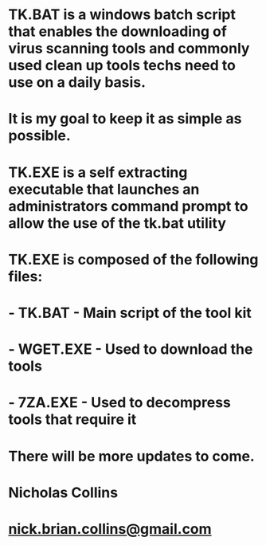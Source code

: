 # 
# TK.BAT is a windows batch script that enables the downloading of virus scanning tools and commonly used clean up tools techs need to use on a daily basis.
# It is my goal to keep it as simple as possible.
# 
# TK.EXE is a self extracting executable that launches an administrators command prompt to allow the use of the tk.bat utility
#
# TK.EXE is composed of the following files:
# 
#  - TK.BAT - Main script of the tool kit
#  - WGET.EXE - Used to download the tools
#  - 7ZA.EXE - Used to decompress tools that require it
#
#  There will be more updates to come.
#  Nicholas Collins  
#  nick.brian.collins@gmail.com
# 
